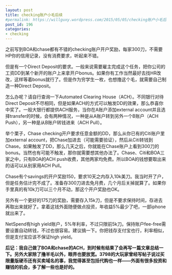 ```yaml
---
layout: post
title: checking账户小毛后续
#permalink: https://willguxy.wordpress.com/2015/05/05/checking账户小毛后续/index.html
post_id: 196
categories: 
- checking
---
```


之前写到BOA和chase都有不错的checking账户开户奖励，每家300刀，不需要HP你的信用记录，没有消费要求，听起来不错。

但是有一个Direct Deposit的要求。一般来说需要雇主完成这个任务，把你公司的工资DD到某个新开的账户上来拿开户bonus。如果你有工作当然最好去找HR改改，这样等着bonus就行了。但是作为穷学生一枚，也想撸这个毛，就需要自己制造一种Direct Deposit。

怎么办呢？请自行查询一下Automated Clearing House（ACH）。不同银行对待Direct Deposit不尽相同，但是如果ACH的方式可以触发DD的效果，那么恭喜你中奖了。一般大银行都提供ACH服务，当你在A账户添加external account并且选择transfer的时候，会有两种情况，一种是从A账户转到另外一个B账户（ACH Push），另一种是从B账户转钱进来（ACH Pull）。

举个栗子，Chase checking开户要求任意金额的DD，那么从你已有的Citi账户里加external account，把Chase加进去（可能需要验证），然后从Citi转钱到Chase。如果触发了DD，那么几天之后，你就能在Chase账户上看到300刀的bonus。当然也有可能不触发，那你就需要想其他办法了。Chase、Citi和BOA三家之中，只有BOA的ACH push收费，其他两家均免费。所以BOA的钱想要取出来的话可以从别家用ACH Pull。

Chase有个savings的开户奖励150，要求10天之内存入10k美刀。我当时开了户，但是任务估计完不成了。准备存300刀进去免月费，几个月后关掉就算了。如果你手里真的有10k刀可以三个月不动，那这个开户奖励也OK。

另外有一个更好的175刀的奖励，需要存入15k刀，但是不要求保持时间，存进去再取出来就好了。拿着这钱外面随便做点投资，年收益5%最少了吧，一部iphone就出来了。

NetSpend有high yield账户，5%年利率，不过只限前5k刀。保持账户fee-free需要设置自动转钱，不过也很容易。建议搞一下。你把钱存支付宝也行，利率相似，但是支付宝应该不保证high yield。


**后记：我自己做了BOA和chase的ACH，到时候有结果了会再写一篇文章总结一下。另外大家除了撸羊毛以外，眼界也要放宽。3798的大玩家曾经写帖子说过买限量版硬币还有买卖域名的事，我觉得甚至包括代购也一样——外面有很多投资和赚钱的机会，多了解一些也是好的。**